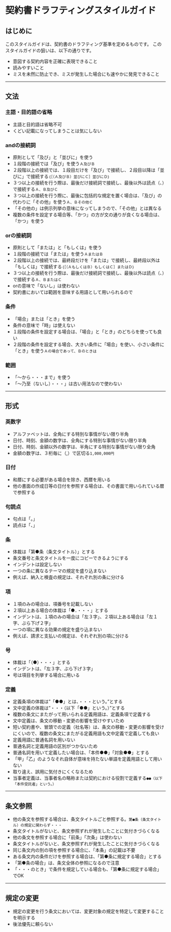 # 契約書ドラフティングスタイルガイド

## はじめに
このスタイルガイドは、契約書のドラフティング基準を定めるものです。
このスタイルガイドの狙いは、以下の通りです。
- 意図する契約内容を正確に表現できること
- 読みやすいこと
- ミスを未然に防止でき、ミスが発生した場合にも速やかに発見できること

---

## 文法
### 主語・目的語の省略
- 主語と目的語は省略不可
 - くどい記載になってしまうことは気にしない
 
### andの接続詞
- 原則として「及び」と「並びに」を使う
 - １段階の接続では「及び」を使う```Ａ及びＢ```
 - ２段階以上の接続では、１段目だけを「及び」で接続し、２段目以降は「並びに」で接続する```｛［（Ａ及びＢ）並びにＣ］並びにＤ｝```
 - ３つ以上の接続を行う際は、最後だけ接続詞で接続し、最後以外は読点（、）で接続する```Ａ、Ｂ及びＣ```
  - ３つ以上の接続を行う際に、最後に包括的な規定を置く場合は、「及び」の代わりに「その他」を使う```Ａ、Ｂその他Ｃ```
   - 「その他の」は例示列挙の意味になってしまうので、「その他」とは異なる
 - 複数の条件を設定する場合等、「かつ」の方が文の通りが良くなる場合は、「かつ」を使う
 
### orの接続詞
- 原則として「または」と「もしくは」を使う
 - １段階の接続では「または」を使う```ＡまたはＢ```
 - ２段階以上の接続では、最終段だけを「または」で接続し、最終段以外は「もしくは」で接続する```｛［（ＡもしくはＢ）もしくはＣ］またはＤ｝```
 - ３つ以上の接続を行う際は、最後だけ接続詞で接続し、最後以外は読点（、）で接続する```Ａ、ＢまたはＣ```
- orの意味で「ないし」は使わない
 - 契約書においては範囲を意味する用語として用いられるので

### 条件
- 「場合」または「とき」を使う
 - 条件の意味で「時」は使えない
 - １段階の条件を設定する場合は、「場合」と「とき」のどちらを使っても良い
 - ２段階の条件を設定する場合、大きい条件に「場合」を使い、小さい条件に「とき」を使う```Ａの場合であって、Ｂのときは```

### 範囲
- 「〜から・・・まで」を使う
- 「〜乃至（ないし）・・・」は古い用法なので使わない

---

## 形式
### 英数字
- アルファベットは、全角にする特別な事情がない限り半角
- 日付、時刻、金額の数字は、全角にする特別な事情がない限り半角
- 日付、時刻、金額以外の数字は、半角にする特別な事情がない限り全角
- 金額の数字は、３桁毎に（,）で区切る```1,000,000円```

### 日付
- 和暦にする必要がある場合を除き、西暦を用いる
- 他の書面の作成日等の日付を参照する場合は、その書面で用いられている暦で参照する

### 句読点
- 句点は「。」
- 読点は「、」

### 条
- 体裁は「第●条（条文タイトル）」とする
 - 条文番号と条文タイトルを一度にコピーできるようにする
- インデントは設定しない
- 一つの条に異なるテーマの規定を盛り込まない
 - 例えば、納入と検査の規定は、それぞれ別の条に分ける

### 項
- １項のみの場合は、項番号を記載しない
- ２項以上ある場合の体裁は「●．・・・」とする
- インデントは、１項のみの場合は「左３字」、２項以上ある場合は「左１字、ぶら下げ２字」
- 一つの項に異なる効果の規定を盛り込まない
 - 例えば、請求と支払いの規定は、それぞれ別の項に分ける

### 号
- 体裁は「（●）・・・」とする
- インデントは、「左３字、ぶら下げ３字」
- 号は項目を列挙する場合に用いる

### 定義
- 定義条項の体裁は”「●●」とは、・・・という。”とする
- 文中定義の体裁は”・・・（以下「●●」という。）”とする
- 複数の条文にまたがって用いられる定義用語は、定義条項で定義する
 - 文中定義は、条文の移動・変更の影響を受けやすいため
  - 短い契約書や、冒頭での定義（社名等）は、条文の移動・変更の影響を受けにくいので、複数の条文にまたがる定義用語も文中定義で定義しても良い
- 定義用語に普通名詞を用いない
 - 普通名詞と定義用語の区別がつかないため
  - 普通名詞を用いて定義したい場合は、「本件●●」「対象●●」とする
- 「甲」「乙」のようなそれ自体が意味を持たない単語を定義用語として用いない
 - 取り違え、誤用に気付きにくくなるため
- 当事者定義は、当事者名の略称または契約における役割で定義する```●●（以下「本件受託者」という。）```

---

## 条文参照
- 他の条文を参照する場合は、条文タイトルごと参照する。```第●条（条文タイトル）の規定に関わらず・・・```
 - 条文タイトルがないと、条文参照ずれが発生したことに気付きづらくなる
- 他の条文を参照する場合に「前条」「次条」は使わない
 - 条文タイトルがないと、条文参照ずれが発生したことに気付きづらくなる
- 同じ条文内の別の項を参照する場合に、「本条」の記載は不要
- ある条文内の条件だけを参照する場合は、「第●条に規定する場合」とする
 - 「第●条の場合」は、条文全体の参照になるので注意
 - 「・・・のとき」で条件を規定している場合も、「第●条に規定する場合」でOK

---

## 規定の変更
- 規定の変更を行う条文においては、変更対象の規定を特定して変更することを明示する
 - 後法優先に頼らない


